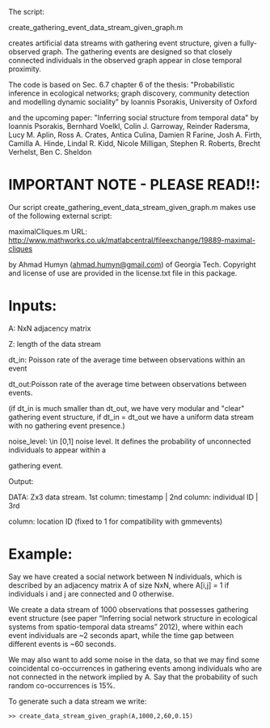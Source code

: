 The script:

create_gathering_event_data_stream_given_graph.m

creates artificial data streams with gathering event structure, given a fully-observed graph. The gathering events are designed so that closely connected individuals in the observed graph appear in close temporal proximity.

The code is based on Sec. 6.7 chapter 6 of the thesis:
"Probabilistic inference in ecological networks; graph discovery, community detection and modelling dynamic sociality"
by Ioannis Psorakis, University of Oxford

and the upcoming paper:
"Inferring social structure from temporal data"
by Ioannis Psorakis, Bernhard Voelkl, Colin J. Garroway, Reinder Radersma, Lucy M. Aplin, Ross A. Crates, Antica Culina, Damien R Farine, Josh A. Firth, Camilla A. Hinde, Lindal R. Kidd, Nicole Milligan, Stephen R. Roberts, Brecht Verhelst, Ben C. Sheldon

IMPORTANT NOTE - PLEASE READ!!:
========================
Our script create_gathering_event_data_stream_given_graph.m makes use of the following external script:

maximalCliques.m
URL: http://www.mathworks.co.uk/matlabcentral/fileexchange/19889-maximal-cliques

by Ahmad Humyn (ahmad.humyn@gmail.com) of Georgia Tech. Copyright and license of use are provided in the license.txt file in this package.

Inputs:
==========================

A: NxN adjacency matrix

Z: length of the data stream

dt_in: Poisson rate of the average time between observations within  an event 

dt_out:Poisson rate of the average time between observations between events.

 (if dt_in is much smaller than dt_out, we have very modular and "clear" gathering event structure,
 if dt_in = dt_out we have a uniform data stream with no gathering event presence.)

noise_level: \in [0,1] noise level. It defines the probability of unconnected individuals to appear within a

gathering event.

Output:

DATA: Zx3 data stream. 1st column: timestamp | 2nd column: individual ID | 3rd

column: location ID (fixed to 1 for compatibility with gmmevents)

Example:
=======
Say we have created a social network between N individuals, which is described by an adjacency matrix A of size NxN, where A[i,j] = 1 if individuals i and j are connected and 0 otherwise.

We create a data stream of 1000 observations that possesses gathering event structure (see paper “Inferring social network structure in ecological systems from spatio-temporal data streams” 2012), where within each event individuals are ~2 seconds apart, while the time gap between different events is ~60 seconds. 

We may also want to add some noise in the data, so that we may find some coincidental co-occurrences in gathering events among individuals who are not connected in the network implied by A. Say that the probability of such random co-occurrences is 15%.

To generate such a data stream we write:

```
>> create_data_stream_given_graph(A,1000,2,60,0.15)
```

